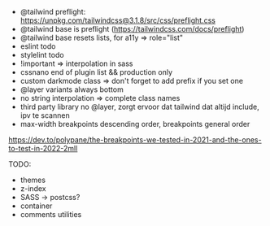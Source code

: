 - @tailwind preflight: https://unpkg.com/tailwindcss@3.1.8/src/css/preflight.css
- @tailwind base is preflight (https://tailwindcss.com/docs/preflight)
- @tailwind base resets lists, for a11y => role="list"
- eslint todo
- stylelint todo
- !important => interpolation in sass
- cssnano end of plugin list && production only
- custom darkmode class => don't forget to add prefix if you set one
- @layer variants always bottom
- no string interpolation => complete class names
- third party library no @layer, zorgt ervoor dat tailwind dat altijd include, ipv te scannen
- max-width breakpoints descending order, breakpoints general order

https://dev.to/polypane/the-breakpoints-we-tested-in-2021-and-the-ones-to-test-in-2022-2mll

TODO:

- themes
- z-index
- SASS -> postcss?
- container
- comments utilities
